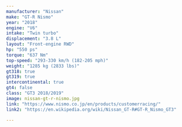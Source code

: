 ```yaml
---
manufacturer: "Nissan"
make: "GT-R Nismo"
year: "2018"
engine: "V6"
intake: "Twin turbo"
displacement: "3.8 L"
layout: "Front-engine RWD"
hp: "550 ps"
torque: "637 Nm"
top-speed: "293-330 km/h (182-205 mph)"
weight: "1285 kg (2833 lbs)"
gt318: true
gt319: true
intercontinental: true
gt4: false
class: "GT3 2018/2019"
image: nissan-gt-r-nismo.jpg
link: "https://www.nismo.co.jp/en/products/customerracing/"
link2: "https://en.wikipedia.org/wiki/Nissan_GT-R#GT-R_Nismo_GT3"

---
```


